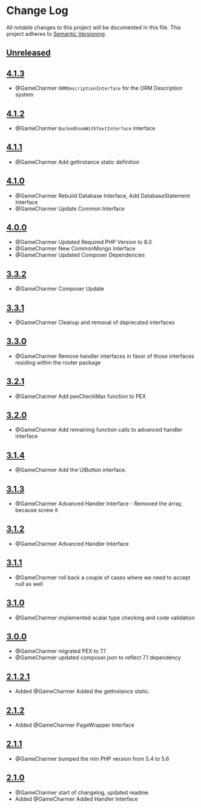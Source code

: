 # Change Log
All notable changes to this project will be documented in this file.
This project adheres to [Semantic Versioning](http://semver.org/).

## [Unreleased](https://gitlab.konghack.com/GCWorld/Interfaces)



## [4.1.3](https://github.com/KongHack/Interfaces/releases/tag/4.1.3)
- @GameCharmer `ORMDescriptionInterface` for the ORM Description system



## [4.1.2](https://github.com/KongHack/Interfaces/releases/tag/4.1.2)
- @GameCharmer `BackedEnumWithTextInterface` interface



## [4.1.1](https://github.com/KongHack/Interfaces/releases/tag/4.1.1)
 - @GameCharmer Add getInstance static definition



## [4.1.0](https://github.com/KongHack/Interfaces/releases/tag/4.1.0)
 - @GameCharmer Rebuild Database Interface, Add DatabaseStatement Interface
 - @GameCharmer Update Common Interface



## [4.0.0](https://github.com/KongHack/Interfaces/releases/tag/4.0.0)
 - @GameCharmer Updated Required PHP Version to 8.0
 - @GameCharmer New CommonMongo Interface
 - @GameCharmer Updated Composer Dependencies



## [3.3.2](https://github.com/KongHack/Interfaces/releases/tag/3.3.2)
 - @GameCharmer Composer Update



## [3.3.1](https://github.com/KongHack/Interfaces/releases/tag/3.3.1)
 - @GameCharmer Cleanup and removal of deprecated interfaces


## [3.3.0](https://github.com/KongHack/Interfaces/releases/tag/3.3.0)
 - @GameCharmer Remove handler interfaces in favor of those interfaces residing within the router package


## [3.2.1](https://github.com/KongHack/Interfaces/releases/tag/3.2.1)
 - @GameCharmer Add pexCheckMax function to PEX


## [3.2.0](https://github.com/KongHack/Interfaces/releases/tag/3.2.0)
 - @GameCharmer Add remaining function calls to advanced handler interface
 

## [3.1.4](https://github.com/KongHack/Interfaces/releases/tag/3.1.4)
 - @GameCharmer Add the UIButton interface.


## [3.1.3](https://github.com/KongHack/Interfaces/releases/tag/3.1.3)
 - @GameCharmer Advanced Handler Interface - Removed the array, because screw it
 
 
## [3.1.2](https://github.com/KongHack/Interfaces/releases/tag/3.1.2)
 - @GameCharmer Advanced Handler Interface


## [3.1.1](https://github.com/KongHack/Interfaces/releases/tag/3.1.1)
 - @GameCharmer roll back a couple of cases where we need to accept null as well


## [3.1.0](https://github.com/KongHack/Interfaces/releases/tag/3.1.0)
 - @GameCharmer implemented scalar type checking and code validation


## [3.0.0](https://github.com/KongHack/Interfaces/releases/tag/3.0.0)
 - @GameCharmer migrated PEX to 7.1
 - @GameCharmer updated composer.json to reflect 7.1 dependency


## [2.1.2.1](https://github.com/KongHack/Interfaces/releases/tag/2.1.2.1)
 - Added @GameCharmer Added the getInstance static.


## [2.1.2](https://github.com/KongHack/Interfaces/releases/tag/2.1.2)
 - Added @GameCharmer PageWrapper Interface


## [2.1.1](https://github.com/KongHack/Interfaces/releases/tag/2.1.1)
 - @GameCharmer bumped the min PHP version from 5.4 to 5.6


## [2.1.0](https://github.com/KongHack/Interfaces/releases/tag/2.1.0)
 - @GameCharmer start of changelog, updated readme
 - Added @GameCharmer Added Handler Interface
